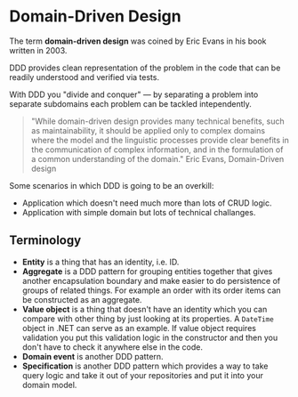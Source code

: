 # Domain-Driven Design

The term **domain-driven design** was coined by Eric Evans in his book written in 2003.

DDD provides clean representation of the problem in the code that can be readily understood and verified via tests.

With DDD you "divide and conquer" — by separating a problem into separate subdomains each problem can be tackled intependently.

> "While domain-driven design provides many technical benefits, such as maintainability, it should be applied only to complex domains where the model and the linguistic processes provide clear benefits in the communication of complex information, and in the formulation of a common understanding of the domain." Eric Evans, Domain-Driven design

Some scenarios in which DDD is going to be an overkill:

- Application which doesn't need much more than lots of CRUD logic.
- Application with simple domain but lots of technical challanges.

## Terminology

- **Entity** is a thing that has an identity, i.e. ID.
- **Aggregate** is a DDD pattern for grouping entities together that gives another encapsulation boundary and make easier to do persistence of groups of related things. For example an order with its order items can be constructed as an aggregate.
- **Value object** is a thing that doesn't have an identity which you can compare with other thing by just looking at its properties. A `DateTime` object in .NET can serve as an example. If value object requires validation you put this validation logic in the constructor and then you don't have to check it anywhere else in the code.
- **Domain event** is another DDD pattern.
- **Specification** is another DDD pattern which provides a way to take query logic and take it out of your repositories and put it into your domain model.
